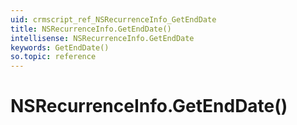 ```yaml
---
uid: crmscript_ref_NSRecurrenceInfo_GetEndDate
title: NSRecurrenceInfo.GetEndDate()
intellisense: NSRecurrenceInfo.GetEndDate
keywords: GetEndDate()
so.topic: reference
---
```


# NSRecurrenceInfo.GetEndDate()


